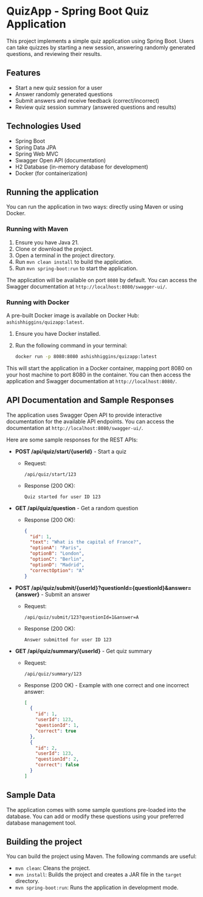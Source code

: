 # QuizApp - Spring Boot Quiz Application

This project implements a simple quiz application using Spring Boot. Users can take quizzes by starting a new session, answering randomly generated questions, and reviewing their results.

## Features

*   Start a new quiz session for a user
*   Answer randomly generated questions
*   Submit answers and receive feedback (correct/incorrect)
*   Review quiz session summary (answered questions and results)

## Technologies Used

*   Spring Boot
*   Spring Data JPA
*   Spring Web MVC
*   Swagger Open API (documentation)
*   H2 Database (in-memory database for development)
*   Docker (for containerization)

## Running the application

You can run the application in two ways: directly using Maven or using Docker.

### Running with Maven

1.  Ensure you have Java 21.
2.  Clone or download the project.
3.  Open a terminal in the project directory.
4.  Run `mvn clean install` to build the application.
5.  Run `mvn spring-boot:run` to start the application.

The application will be available on port `8080` by default. You can access the Swagger documentation at `http://localhost:8080/swagger-ui/`.

### Running with Docker

A pre-built Docker image is available on Docker Hub: `ashishhiggins/quizapp:latest`.

1.  Ensure you have Docker installed.
2.  Run the following command in your terminal:

    ```bash
    docker run -p 8080:8080 ashishhiggins/quizapp:latest
    ```

This will start the application in a Docker container, mapping port 8080 on your host machine to port 8080 in the container. You can then access the application and Swagger documentation at `http://localhost:8080/`.

## API Documentation and Sample Responses

The application uses Swagger Open API to provide interactive documentation for the available API endpoints. You can access the documentation at `http://localhost:8080/swagger-ui/`.

Here are some sample responses for the REST APIs:

*   **POST /api/quiz/start/{userId}** - Start a quiz

    *   Request:
        ```
        /api/quiz/start/123
        ```
    *   Response (200 OK):
        ```
        Quiz started for user ID 123
        ```

*   **GET /api/quiz/question** - Get a random question

    *   Response (200 OK):
        ```json
        {
          "id": 1,
          "text": "What is the capital of France?",
          "optionA": "Paris",
          "optionB": "London",
          "optionC": "Berlin",
          "optionD": "Madrid",
          "correctOption": "A"
        }
        ```

*   **POST /api/quiz/submit/{userId}?questionId={questionId}&answer={answer}** - Submit an answer

    *   Request:
        ```
        /api/quiz/submit/123?questionId=1&answer=A
        ```
    *   Response (200 OK):
        ```
        Answer submitted for user ID 123
        ```

*   **GET /api/quiz/summary/{userId}** - Get quiz summary

    *   Request:
        ```
        /api/quiz/summary/123
        ```
    *   Response (200 OK) - Example with one correct and one incorrect answer:
        ```json
        [
          {
            "id": 1,
            "userId": 123,
            "questionId": 1,
            "correct": true
          },
          {
            "id": 2,
            "userId": 123,
            "questionId": 2,
            "correct": false
          }
        ]
        ```

## Sample Data

The application comes with some sample questions pre-loaded into the database. You can add or modify these questions using your preferred database management tool.

## Building the project

You can build the project using Maven. The following commands are useful:

*   `mvn clean`: Cleans the project.
*   `mvn install`: Builds the project and creates a JAR file in the `target` directory.
*   `mvn spring-boot:run`: Runs the application in development mode.

